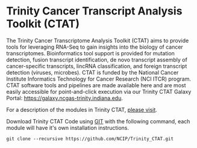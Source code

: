 # Trinity Cancer Transcript Analysis Toolkit (CTAT)

The Trinity Cancer Transcriptome Analysis Toolkit (CTAT) aims to provide tools for leveraging RNA-Seq to gain insights into the biology of cancer transcriptomes. Bioinformatics tool support is provided for mutation detection, fusion transcript identification, de novo transcript assembly of cancer-specific transcripts, lincRNA classification, and foreign transcript detection (viruses, microbes). CTAT is funded by the National Cancer Institute Informatics Technology for Cancer Research (NCI ITCR) program. CTAT software tools and pipelines are made available here and are most easily accessible for point-and-click execution via our Trinity CTAT Galaxy Portal: https://galaxy.ncgas-trinity.indiana.edu.

For a description of the modules in Trinity CTAT, [please visit](https://github.com/NCIP/Trinity_CTAT/wiki).

Download Trinity CTAT Code using [GIT](https://git-scm.com/) with the following command, each module will have it's own installation instructions.

```
git clone --recursive https://github.com/NCIP/Trinity_CTAT.git
```
